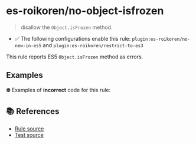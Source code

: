 # es-roikoren/no-object-isfrozen
> disallow the `Object.isFrozen` method.

- ✅ The following configurations enable this rule: `plugin:es-roikoren/no-new-in-es5` and `plugin:es-roikoren/restrict-to-es3`

This rule reports ES5 `Object.isFrozen` method as errors.

## Examples

⛔ Examples of **incorrect** code for this rule:

<eslint-playground type="bad" code="/*eslint es-roikoren/no-object-isfrozen: error */
var frozen = Object.isFrozen(obj)
" />

## 📚 References

- [Rule source](https://github.com/roikoren755/eslint-plugin-es/blob/v0.0.1/src/rules/no-object-isfrozen.ts)
- [Test source](https://github.com/roikoren755/eslint-plugin-es/blob/v0.0.1/tests/src/rules/no-object-isfrozen.ts)

